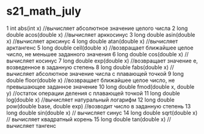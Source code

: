 # s21_math_july

1 int abs(int x) //вычисляет абсолютное значение целого числа
2 long double acos(double x) //вычисляет арккосинус
3 long double asin(double x) //вычисляет арксинус
4 long double atan(double x) //вычисляет арктангенс
5 long double ceil(double x) //возвращает ближайшее целое число, не меньшее заданного значения
6 long double cos(double x) // вычисляет косинус
7 long double exp(double x) //возвращает значение e, возведенное в заданную степень
8 long double fabs(double x) //вычисляет абсолютное значение числа с плавающей точкой
9 long double floor(double x) //возвращает ближайшее целое число, не превышающее заданное значение
10 long double fmod(double x, double y) //остаток операции деления с плавающей точкой
11 long double log(double x) //вычисляет натуральный логарифм
12 long double pow(double base, double exp) //возводит число в заданную степень
13 long double sin(double x) // вычисляет синус
14 long double sqrt(double x) // вычисляет квадратный корень
15 long double tan(double x) // вычисляет тангенс
